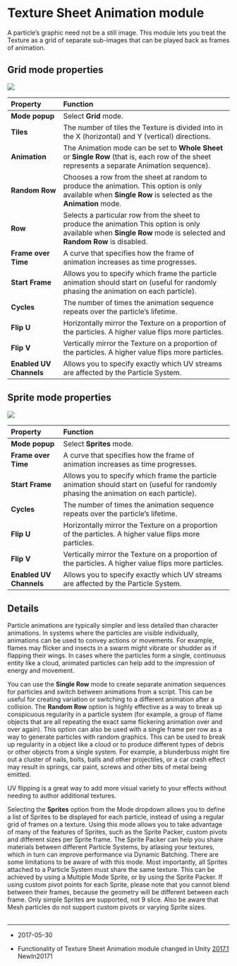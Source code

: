 # Texture Sheet Animation module

A particle’s graphic need not be a still image. This module lets you treat the Texture as a grid of separate sub-images that can be played back as frames of animation.

## Grid mode properties

![](../uploads/Main/PartSysTexSheetAnimModule-0.png)

| __Property__| __Function__ |
|:---|:---| 
| __Mode popup__| Select __Grid__ mode. |
| __Tiles__| The number of tiles the Texture is divided into in the X (horizontal) and Y (vertical) directions. |
| __Animation__| The Animation mode can be set to __Whole Sheet__ or __Single Row__ (that is, each row of the sheet represents a separate Animation sequence). |
| __Random Row__| Chooses a row from the sheet at random to produce the animation. This option is only available when __Single Row__ is selected as the __Animation__ mode. |
| __Row__| Selects a particular row from the sheet to produce the animation This option is only available when __Single Row__ mode is selected and __Random Row__ is disabled. |
| __Frame over Time__| A curve that specifies how the frame of animation increases as time progresses. |
| __Start Frame__| Allows you to specify which frame the particle animation should start on (useful for randomly phasing the animation on each particle). |
| __Cycles__| The number of times the animation sequence repeats over the particle’s lifetime. |
| __Flip U__| Horizontally mirror the Texture on a proportion of the particles. A higher value flips more particles. |
| __Flip V__| Vertically mirror the Texture on a proportion of the particles. A higher value flips more particles. |
| __Enabled UV Channels__| Allows you to specify exactly which UV streams are affected by the Particle System. |

## Sprite mode properties

![](../uploads/Main/PartSysTexSheetAnimModule-1.png)

| __Property__| __Function__ |
|:---|:---| 
| __Mode popup__| Select __Sprites__ mode. |
| __Frame over Time__| A curve that specifies how the frame of animation increases as time progresses. |
| __Start Frame__| Allows you to specify which frame the particle animation should start on (useful for randomly phasing the animation on each particle). |
| __Cycles__| The number of times the animation sequence repeats over the particle’s lifetime. |
| __Flip U__| Horizontally mirror the Texture on a proportion of the particles. A higher value flips more particles. |
| __Flip V__| Vertically mirror the Texture on a proportion of the particles. A higher value flips more particles. |
| __Enabled UV Channels__| Allows you to specify exactly which UV streams are affected by the Particle System. |

## Details

Particle animations are typically simpler and less detailed than character animations. In systems where the particles are visible individually, animations can be used to convey actions or movements. For example, flames may flicker and insects in a swarm might vibrate or shudder as if flapping their wings. In cases where the particles form a single, continuous entity like a cloud, animated particles can help add to the impression of energy and movement.

You can use the __Single Row__ mode to create separate animation sequences for particles and switch between animations from a script. This can be useful for creating variation or switching to a different animation after a collision. The __Random Row__ option is highly effective as a way to break up conspicuous regularity in a particle system (for example, a group of flame objects that are all repeating the exact same flickering animation over and over again). This option can also be used with a single frame per row as a way to generate particles with random graphics. This can be used to break up regularity in a object like a cloud or to produce different types of debris or other objects from a single system. For example, a blunderbuss might fire out a cluster of nails, bolts, balls and other projectiles, or a car crash effect may result in springs, car paint, screws and other bits of metal being emitted.

UV flipping is a great way to add more visual variety to your effects without needing to author additional textures.

Selecting the __Sprites__ option from the Mode dropdown allows you to define a list of Sprites to be displayed for each particle, instead of using a regular grid of frames on a texture. Using this mode allows you to take advantage of many of the features of Sprites, such as the Sprite Packer, custom pivots and different sizes per Sprite frame. The Sprite Packer can help you share materials between different Particle Systems, by atlasing your textures, which in turn can improve performance via Dynamic Batching. There are some limitations to be aware of with this mode. Most importantly, all Sprites attached to a Particle System must share the same texture. This can be achieved by using a Multiple Mode Sprite, or by using the Sprite Packer. If using custom pivot points for each Sprite, please note that you cannot blend between their frames, because the geometry will be different between each frame. Only simple Sprites are supported, not 9 slice. Also be aware that Mesh particles do not support custom pivots or varying Sprite sizes.
<br/><br/>

---

* <span class="page-edit"> 2017-05-30  <!-- include IncludeTextAmendPageSomeEdit --></span>

* <span class="page-history">Functionality of Texture Sheet Animation module changed in Unity  [2017.1](../Manual/30_search.html?q=newin20171) <span class="search-words">NewIn20171</span></span>